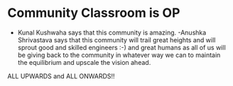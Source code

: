 # Community Classroom is OP

- Kunal Kushwaha says that this community is amazing.
-Anushka Shrivastava says that this community will trail great heights and will sprout good and skilled engineers :-) and great humans as all of us will be giving back to the community in whatever way we can to maintain the equilibrium and upscale the vision ahead.

ALL UPWARDS and ALL ONWARDS!!
